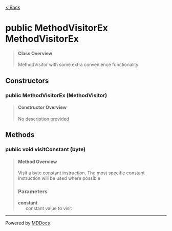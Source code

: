 [< Back](../README.md)
# public MethodVisitorEx MethodVisitorEx #
>#### Class Overview ####
>MethodVisitor with some extra convenience functionality
## Constructors ##
### public MethodVisitorEx (MethodVisitor) ###
>#### Constructor Overview ####
>No description provided
>
## Methods ##
### public void visitConstant (byte) ###
>#### Method Overview ####
>Visit a byte constant instruction. The most specific constant instruction
 will be used where possible
>
>### Parameters ###
>**constant**<br />
>&nbsp;&nbsp;&nbsp;&nbsp;&nbsp;&nbsp;constant value to visit
>

---
Powered by [MDDocs](https://github.com/VRCube/MDDocs)